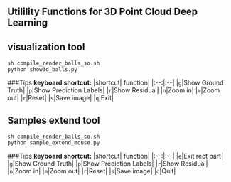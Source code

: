 ## Utilility Functions for 3D Point Cloud Deep Learning

## visualization tool
```shell
sh compile_render_balls_so.sh
python show3d_balls.py
```
###Tips
  **keyboard shortcut:**
  |shortcut| function|
  |:--:|:--|
  |`g`|Show Ground Truth|
  |`p`|Show Prediction Labels|
  |`r`|Show Residual|
  |`n`|Zoom in|
  |`m`|Zoom out|
  |`r`|Reset|
  |`s`|Save image|
  |`q`|Exit|
   
## Samples extend tool
```shell
sh compile_render_balls_so.sh
python sample_extend_mouse.py
```
###Tips
  **keyboard shortcut:**
  |shortcut| function|
  |:--:|:--|
  |`e`|Exit rect part|
  |`g`|Show Ground Truth|
  |`p`|Show Prediction Labels|
  |`r`|Show Residual|
  |`n`|Zoom in|
  |`m`|Zoom out|
  |`r`|Reset|
  |`s`|Save image|
  |`q`|Quit|
